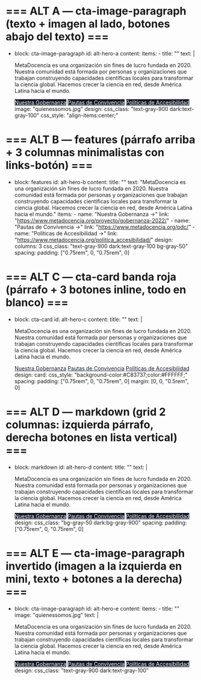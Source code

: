 # === ALT A — cta-image-paragraph (texto + imagen al lado, botones abajo del texto) ===
- block: cta-image-paragraph
  id: alt-hero-a
  content:
    items:
      - title: ""
        text: |
          <p class="text-lg md:text-xl leading-snug">
            MetaDocencia es una organización sin fines de lucro fundada en 2020. Nuestra comunidad está formada por personas y organizaciones que trabajan construyendo capacidades científicas locales para transformar la ciencia global. Hacemos crecer la ciencia en red, desde América Latina hacia el mundo.
          </p>
          <div class="mt-3 flex flex-wrap gap-2">
            <a class="inline-block no-underline font-semibold px-3 py-1.5 rounded-md text-sm"
               href="https://www.metadocencia.org/proyecto/gobernanza-2022/"
               style="background:#111827;color:#FFFFFF;">Nuestra Gobernanza</a>
            <a class="inline-block no-underline font-semibold px-3 py-1.5 rounded-md text-sm"
               href="https://www.metadocencia.org/pdc/"
               style="background:#111827;color:#FFFFFF;">Pautas de Convivencia</a>
            <a class="inline-block no-underline font-semibold px-3 py-1.5 rounded-md text-sm"
               href="https://www.metadocencia.org/politica_accesibilidad/"
               style="background:#111827;color:#FFFFFF;">Políticas de Accesibilidad</a>
          </div>
        image: "quienessomos.jpg"
  design:
    css_class: "text-gray-900 dark:text-gray-100"
    css_style: "align-items:center;"

# === ALT B — features (párrafo arriba + 3 columnas minimalistas con links-botón) ===
- block: features
  id: alt-hero-b
  content:
    title: ""
    text: "MetaDocencia es una organización sin fines de lucro fundada en 2020. Nuestra comunidad está formada por personas y organizaciones que trabajan construyendo capacidades científicas locales para transformar la ciencia global. Hacemos crecer la ciencia en red, desde América Latina hacia el mundo."
    items:
      - name: "Nuestra Gobernanza →"
        link: "https://www.metadocencia.org/proyecto/gobernanza-2022/"
      - name: "Pautas de Convivencia →"
        link: "https://www.metadocencia.org/pdc/"
      - name: "Políticas de Accesibilidad →"
        link: "https://www.metadocencia.org/politica_accesibilidad/"
  design:
    columns: 3
    css_class: "text-gray-900 dark:text-gray-100 bg-gray-50"
    spacing:
      padding: ["0.75rem", 0, "0.75rem", 0]

# === ALT C — cta-card banda roja (párrafo + 3 botones inline, todo en blanco) ===
- block: cta-card
  id: alt-hero-c
  content:
    title: ""
    text: |
      <div class="max-w-5xl">
        <p class="text-base md:text-lg leading-snug">
          MetaDocencia es una organización sin fines de lucro fundada en 2020. Nuestra comunidad está formada por personas y organizaciones que trabajan construyendo capacidades científicas locales para transformar la ciencia global. Hacemos crecer la ciencia en red, desde América Latina hacia el mundo.
        </p>
        <div class="mt-3 flex flex-wrap gap-2">
          <a class="inline-block no-underline font-semibold px-3 py-1.5 rounded-md text-sm"
             href="https://www.metadocencia.org/proyecto/gobernanza-2022/"
             style="background:#FFFFFF;color:#111827;">Nuestra Gobernanza</a>
          <a class="inline-block no-underline font-semibold px-3 py-1.5 rounded-md text-sm"
             href="https://www.metadocencia.org/pdc/"
             style="background:#FFFFFF;color:#111827;">Pautas de Convivencia</a>
          <a class="inline-block no-underline font-semibold px-3 py-1.5 rounded-md text-sm"
             href="https://www.metadocencia.org/politica_accesibilidad/"
             style="background:#FFFFFF;color:#111827;">Políticas de Accesibilidad</a>
        </div>
      </div>
  design:
    card:
      css_style: "background-color:#C83737;color:#FFFFFF;"
    spacing:
      padding: ["0.75rem", 0, "0.75rem", 0]
      margin: [0, 0, "0.5rem", 0]

# === ALT D — markdown (grid 2 columnas: izquierda párrafo, derecha botones en lista vertical) ===
- block: markdown
  id: alt-hero-d
  content:
    title: ""
    text: |
      <div class="grid md:grid-cols-2 gap-5 items-start">
        <div>
          <p class="text-lg md:text-xl leading-snug">
            MetaDocencia es una organización sin fines de lucro fundada en 2020. Nuestra comunidad está formada por personas y organizaciones que trabajan construyendo capacidades científicas locales para transformar la ciencia global. Hacemos crecer la ciencia en red, desde América Latina hacia el mundo.
          </p>
        </div>
        <div class="flex md:flex-col flex-wrap gap-2">
          <a class="inline-block no-underline font-semibold px-3 py-2 rounded-md text-sm text-center"
             href="https://www.metadocencia.org/proyecto/gobernanza-2022/"
             style="background:#111827;color:#FFFFFF;">Nuestra Gobernanza</a>
          <a class="inline-block no-underline font-semibold px-3 py-2 rounded-md text-sm text-center"
             href="https://www.metadocencia.org/pdc/"
             style="background:#111827;color:#FFFFFF;">Pautas de Convivencia</a>
          <a class="inline-block no-underline font-semibold px-3 py-2 rounded-md text-sm text-center"
             href="https://www.metadocencia.org/politica_accesibilidad/"
             style="background:#111827;color:#FFFFFF;">Políticas de Accesibilidad</a>
        </div>
      </div>
  design:
    css_class: "bg-gray-50 dark:bg-gray-900"
    spacing:
      padding: ["0.75rem", 0, "0.75rem", 0]

# === ALT E — cta-image-paragraph invertido (imagen a la izquierda en mini, texto + botones a la derecha) ===
- block: cta-image-paragraph
  id: alt-hero-e
  content:
    items:
      - title: ""
        image: "quienessomos.jpg"
        text: |
          <p class="text-base md:text-lg leading-snug">
            MetaDocencia es una organización sin fines de lucro fundada en 2020. Nuestra comunidad está formada por personas y organizaciones que trabajan construyendo capacidades científicas locales para transformar la ciencia global. Hacemos crecer la ciencia en red, desde América Latina hacia el mundo.
          </p>
          <div class="mt-3 flex flex-wrap gap-2">
            <a class="inline-block no-underline font-semibold px-3 py-1.5 rounded-md text-sm"
               href="https://www.metadocencia.org/proyecto/gobernanza-2022/"
               style="background:#111827;color:#FFFFFF;">Nuestra Gobernanza</a>
            <a class="inline-block no-underline font-semibold px-3 py-1.5 rounded-md text-sm"
               href="https://www.metadocencia.org/pdc/"
               style="background:#111827;color:#FFFFFF;">Pautas de Convivencia</a>
            <a class="inline-block no-underline font-semibold px-3 py-1.5 rounded-md text-sm"
               href="https://www.metadocencia.org/politica_accesibilidad/"
               style="background:#111827;color:#FFFFFF;">Políticas de Accesibilidad</a>
          </div>
  design:
    css_class: "text-gray-900 dark:text-gray-100"
